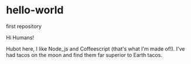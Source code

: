 # hello-world
first repository

Hi Humans!

Hubot here, I like Node_js and Coffeescript (that's what I'm made of!).
I've had tacos on the moon and find them far superior to Earth tacos. 

